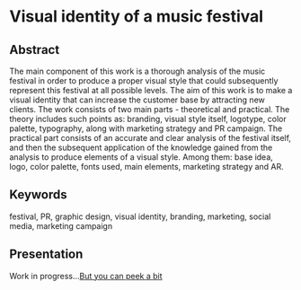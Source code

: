 # Visual identity of a music festival

## Abstract

The main component of this work is a thorough analysis of the music festival in order to produce a proper visual style that could subsequently represent this festival at all possible levels. The aim of this work is to make a visual identity that can increase the customer base by attracting new clients. The work consists of two main parts - theoretical and practical. The theory includes such points as: branding, visual style itself, logotype, color palette, typography, along with marketing strategy and PR campaign. The practical part consists of an accurate and clear analysis of the festival itself, and then the subsequent application of the knowledge gained from the analysis to produce elements of a visual style. Among them: base idea, logo, color palette, fonts used, main elements, marketing strategy and AR.


## Keywords
festival, PR, graphic design, visual identity, branding, marketing, social media, marketing campaign

## Presentation
Work in progress...[But you can peek a bit](https://github.com/AlexandraKak/english-for-designers/tree/main/Materials)
